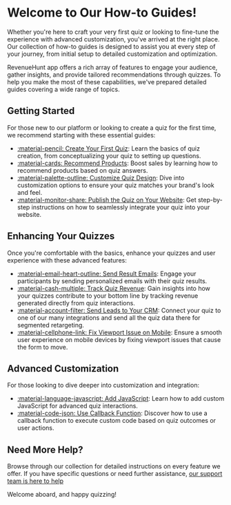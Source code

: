 # Welcome to Our How-to Guides!

Whether you're here to craft your very first quiz or looking to fine-tune the experience with advanced customization, you've arrived at the right place. Our collection of how-to guides is designed to assist you at every step of your journey, from initial setup to detailed customization and optimization.

RevenueHunt app offers a rich array of features to engage your audience, gather insights, and provide tailored recommendations through quizzes. To help you make the most of these capabilities, we've prepared detailed guides covering a wide range of topics.

## Getting Started

For those new to our platform or looking to create a quiz for the first time, we recommend starting with these essential guides:

- [:material-pencil: Create Your First Quiz](https://docs.revenuehunt.com/how-to-guides/create-first-quiz/): Learn the basics of quiz creation, from conceptualizing your quiz to setting up questions.
- [:material-cards: Recommend Products](https://docs.revenuehunt.com/how-to-guides/recommend-products/): Boost sales by learning how to recommend products based on quiz answers.
- [:material-palette-outline: Customize Quiz Design](https://docs.revenuehunt.com/how-to-guides/customize-quiz-design/): Dive into customization options to ensure your quiz matches your brand's look and feel.
- [:material-monitor-share: Publish the Quiz on Your Website](https://docs.revenuehunt.com/how-to-guides/publish-quiz/): Get step-by-step instructions on how to seamlessly integrate your quiz into your website.

## Enhancing Your Quizzes

Once you're comfortable with the basics, enhance your quizzes and user experience with these advanced features:

- [:material-email-heart-outline: Send Result Emails](https://docs.revenuehunt.com/how-to-guides/send-result-emails/): Engage your participants by sending personalized emails with their quiz results.
- [:material-cash-multiple: Track Quiz Revenue](https://docs.revenuehunt.com/how-to-guides/track-quiz-revenue/): Gain insights into how your quizzes contribute to your bottom line by tracking revenue generated directly from quiz interactions.
- [:material-account-filter: Send Leads to Your CRM](https://docs.revenuehunt.com/how-to-guides/send-leads-to-crm/): Connect your quiz to one of our many integrations and send all the quiz data there for segmented retargeting.
- [:material-cellphone-link: Fix Viewport Issue on Mobile](https://docs.revenuehunt.com/how-to-guides/fix-viewport-issue-on-mobile/): Ensure a smooth user experience on mobile devices by fixing viewport issues that cause the form to move.

## Advanced Customization

For those looking to dive deeper into customization and integration:

- [:material-language-javascript: Add JavaScript](https://docs.revenuehunt.com/how-to-guides/add-javascript/): Learn how to add custom JavaScript for advanced quiz interactions.
- [:material-code-json: Use Callback Function](https://docs.revenuehunt.com/how-to-guides/use-callback-function/): Discover how to use a callback function to execute custom code based on quiz outcomes or user actions.

## Need More Help?

Browse through our collection for detailed instructions on every feature we offer. If you have specific questions or need further assistance, [our support team is here to help](https://docs.revenuehunt.com/how-to-guides/contact-customer-support/)

Welcome aboard, and happy quizzing!
